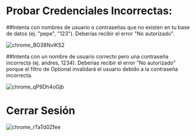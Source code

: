 # Probar Credenciales Incorrectas:

##Intenta con nombres de usuario o contraseñas que no existen en tu base de datos (ej. "pepe", "123"). Deberías recibir el error "No autorizado".

![chrome_BG38NvlKS2](https://github.com/user-attachments/assets/adf49f45-2f88-4205-9943-c2d3a0199254)

##Intenta con un nombre de usuario correcto pero una contraseña incorrecta (ej. andres, 1234). Deberías recibir el error "No autorizado" porque el filtro de Optional invalidará el usuario debido a la contraseña incorrecta.

![chrome_qP9Dh4oGjb](https://github.com/user-attachments/assets/89e9a3ec-a1c4-49a0-a6a5-63ab3f179f52)

# Cerrar Sesión
![chrome_rTaTd0Zfee](https://github.com/user-attachments/assets/d8cd8f81-3830-4ca3-9588-f6944176d563)
